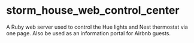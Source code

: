 # storm_house_web_control_center
A Ruby web server used to control the Hue lights and Nest thermostat via one page. Also be used as an information portal for Airbnb guests.

